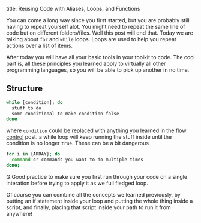 
title: Reusing Code with Aliases, Loops, and Functions


You can come a long way since you first started, but you are probably still having to repeat yourself alot.
You might need to repeat the same line of code but on different folders/files.
Well this post will end that.
Today we are talking about `for` and `while` loops.
Loops are used to help you repeat actions over a list of items.

After today you will have all your basic tools in your toolkit to code.
The cool part is, all these principles you learned apply to virtually all other programming languages, so you will be able to pick up another in no time.


## Structure

```bash
while [condition]; do
  stuff to do
  some conditional to make condition false
done
```

where `condition` could be replaced with anything you learned in the [flow control][flow-control] post.
a while loop will keep running the stuff inside until the condition is no longer `true`. These can be a bit dangerous

```bash
for i in {ARRAY}; do
  command or commands you want to do multiple times
done;
```

G
Good practice to make sure you first run through your code on a single interation before trying to apply it as we full fledged loop.


Of course you can combine all the concepts we learned previously, by putting an if statement inside your loop and putting the whole thing inside a script, and finally, placing that script inside your path to run it from anywhere!



[flow-control]: 
https://www.cyberciti.biz/faq/bash-while-loop/
